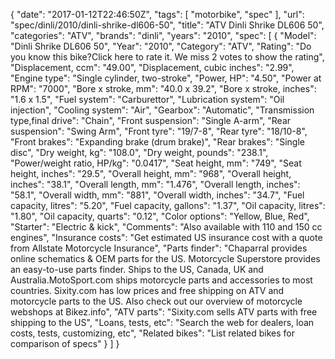 {
    "date": "2017-01-12T22:46:50Z",
    "tags": [
        "motorbike",
        "spec"
    ],
    "url": "spec\/dinli\/2010\/dinli-shrike-dl606-50",
    "title": "ATV Dinli Shrike DL606 50",
    "categories": "ATV",
    "brands": "dinli",
    "years": "2010",
    "spec": [
        {
            "Model": "Dinli Shrike DL606 50",
            "Year": "2010",
            "Category": "ATV",
            "Rating": "Do you know this bike?Click here to rate it. We miss 2 votes to show the rating",
            "Displacement, ccm": "49.00",
            "Displacement, cubic inches": "2.99",
            "Engine type": "Single cylinder, two-stroke",
            "Power, HP": "4.50",
            "Power at RPM": "7000",
            "Bore x stroke, mm": "40.0 x 39.2",
            "Bore x stroke, inches": "1.6 x 1.5",
            "Fuel system": "Carburettor",
            "Lubrication system": "Oil injection",
            "Cooling system": "Air",
            "Gearbox": "Automatic",
            "Transmission type,final drive": "Chain",
            "Front suspension": "Single A-arm",
            "Rear suspension": "Swing Arm",
            "Front tyre": "19\/7-8",
            "Rear tyre": "18\/10-8",
            "Front brakes": "Expanding brake (drum brake)",
            "Rear brakes": "Single disc",
            "Dry weight, kg": "108.0",
            "Dry weight, pounds": "238.1",
            "Power\/weight ratio, HP\/kg": "0.0417",
            "Seat height, mm": "749",
            "Seat height, inches": "29.5",
            "Overall height, mm": "968",
            "Overall height, inches": "38.1",
            "Overall length, mm": "1.476",
            "Overall length, inches": "58.1",
            "Overall width, mm": "881",
            "Overall width, inches": "34.7",
            "Fuel capacity, litres": "5.20",
            "Fuel capacity, gallons": "1.37",
            "Oil capacity, litres": "1.80",
            "Oil capacity, quarts": "0.12",
            "Color options": "Yellow, Blue, Red",
            "Starter": "Electric & kick",
            "Comments": "Also available with 110 and 150 cc engines",
            "Insurance costs": "Get estimated US insurance cost with a quote from Allstate Motorcycle Insurance",
            "Parts finder": "Chaparral provides online schematics & OEM parts for the US.   Motorcycle Superstore provides an easy-to-use parts finder. Ships to the US, Canada, UK and Australia.MotoSport.com ships motorcycle parts and accessories to most countries.    Sixity.com has low prices and free shipping on ATV and motorcycle parts to the US. Also check out our overview of motorcycle webshops at Bikez.info",
            "ATV parts": "Sixity.com sells ATV parts with free shipping to the US",
            "Loans, tests, etc": "Search the web for dealers, loan costs, tests, customizing, etc",
            "Related bikes": "List related bikes for comparison of specs"
        }
    ]
}